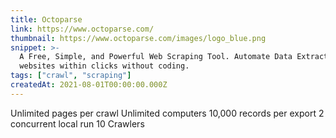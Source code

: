 ```yaml
---
title: Octoparse
link: https://www.octoparse.com/
thumbnail: https://www.octoparse.com/images/logo_blue.png
snippet: >-
  A Free, Simple, and Powerful Web Scraping Tool. Automate Data Extraction from
  websites within clicks without coding.
tags: ["crawl", "scraping"]
createdAt: 2021-08-01T00:00:00.000Z
---
```

Unlimited pages per crawl
Unlimited computers
10,000 records per export
2 concurrent local run
10 Crawlers